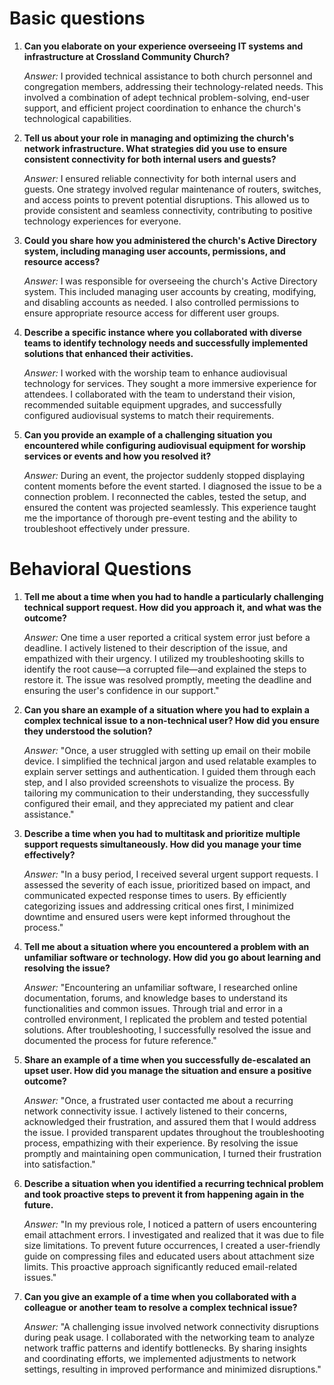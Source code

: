 # Basic questions
1. **Can you elaborate on your experience overseeing IT systems and infrastructure at Crossland Community Church?**
    
    _Answer:_  I provided technical assistance to both church personnel and congregation members, addressing their technology-related needs. This involved a combination of adept technical problem-solving, end-user support, and efficient project coordination to enhance the church's technological capabilities.
    
    
3. **Tell us about your role in managing and optimizing the church's network infrastructure. What strategies did you use to ensure consistent connectivity for both internal users and guests?**
    
    _Answer:_ I ensured reliable connectivity for both internal users and guests. One strategy involved regular maintenance of routers, switches, and access points to prevent potential disruptions. This allowed us to provide consistent and seamless connectivity, contributing to positive technology experiences for everyone.
    
4. **Could you share how you administered the church's Active Directory system, including managing user accounts, permissions, and resource access?**
    
    _Answer:_ I was responsible for overseeing the church's Active Directory system. This included managing user accounts by creating, modifying, and disabling accounts as needed. I also controlled permissions to ensure appropriate resource access for different user groups.
    
5. **Describe a specific instance where you collaborated with diverse teams to identify technology needs and successfully implemented solutions that enhanced their activities.**
    
    _Answer:_ I worked with the worship team to enhance audiovisual technology for services. They sought a more immersive experience for attendees. I collaborated with the team to understand their vision, recommended suitable equipment upgrades, and successfully configured audiovisual systems to match their requirements.
    
6. **Can you provide an example of a challenging situation you encountered while configuring audiovisual equipment for worship services or events and how you resolved it?**
    
    _Answer:_ During an event, the projector suddenly stopped displaying content moments before the event started. I diagnosed the issue to be a connection problem. I reconnected the cables, tested the setup, and ensured the content was projected seamlessly. This experience taught me the importance of thorough pre-event testing and the ability to troubleshoot effectively under pressure.
# Behavioral Questions
1. **Tell me about a time when you had to handle a particularly challenging technical support request. How did you approach it, and what was the outcome?**
    
    _Answer:_ One time a user reported a critical system error just before a deadline. I actively listened to their description of the issue, and empathized with their urgency. I utilized my troubleshooting skills to identify the root cause—a corrupted file—and explained the steps to restore it. The issue was resolved promptly, meeting the deadline and ensuring the user's confidence in our support."
    
2. **Can you share an example of a situation where you had to explain a complex technical issue to a non-technical user? How did you ensure they understood the solution?**
    
    _Answer:_ "Once, a user struggled with setting up email on their mobile device. I simplified the technical jargon and used relatable examples to explain server settings and authentication. I guided them through each step, and I also provided screenshots to visualize the process. By tailoring my communication to their understanding, they successfully configured their email, and they appreciated my patient and clear assistance."
    
3. **Describe a time when you had to multitask and prioritize multiple support requests simultaneously. How did you manage your time effectively?**
    
    _Answer:_ "In a busy period, I received several urgent support requests. I assessed the severity of each issue, prioritized based on impact, and communicated expected response times to users. By efficiently categorizing issues and addressing critical ones first, I minimized downtime and ensured users were kept informed throughout the process."
    
4. **Tell me about a situation where you encountered a problem with an unfamiliar software or technology. How did you go about learning and resolving the issue?**
    
    _Answer:_ "Encountering an unfamiliar software, I researched online documentation, forums, and knowledge bases to understand its functionalities and common issues. Through trial and error in a controlled environment, I replicated the problem and tested potential solutions. After troubleshooting, I successfully resolved the issue and documented the process for future reference."
    
5. **Share an example of a time when you successfully de-escalated an upset user. How did you manage the situation and ensure a positive outcome?**
    
    _Answer:_ "Once, a frustrated user contacted me about a recurring network connectivity issue. I actively listened to their concerns, acknowledged their frustration, and assured them that I would address the issue. I provided transparent updates throughout the troubleshooting process, empathizing with their experience. By resolving the issue promptly and maintaining open communication, I turned their frustration into satisfaction."
    
6. **Describe a situation when you identified a recurring technical problem and took proactive steps to prevent it from happening again in the future.**
    
    _Answer:_ "In my previous role, I noticed a pattern of users encountering email attachment errors. I investigated and realized that it was due to file size limitations. To prevent future occurrences, I created a user-friendly guide on compressing files and educated users about attachment size limits. This proactive approach significantly reduced email-related issues."
    
7. **Can you give an example of a time when you collaborated with a colleague or another team to resolve a complex technical issue?**
    
    _Answer:_ "A challenging issue involved network connectivity disruptions during peak usage. I collaborated with the networking team to analyze network traffic patterns and identify bottlenecks. By sharing insights and coordinating efforts, we implemented adjustments to network settings, resulting in improved performance and minimized disruptions."